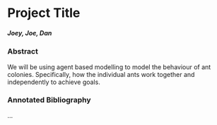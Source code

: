 # Project Title

##### Joey, Joe, Dan


### Abstract

We will be using agent based modelling to model the behaviour of ant colonies. Specifically, how the individual ants work together and independently to achieve goals.


### Annotated Bibliography

...
